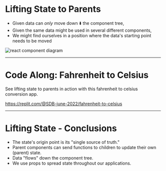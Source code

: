 # Lifting State to Parents

* Given data can *only* move down ⬇️ the component tree,
* Given the same data might be used in several different components,
* We might find ourselves in a position where the data's starting point needs to be moved

![react component diagram](https://reactjs.org/static/9381f09e609723a8bb6e4ba1a7713b46/90cbd/thinking-in-react-components.png)

---

# Code Along: Fahrenheit to Celsius

See lifting state to parents in action with this fahrenheit to celsius conversion app.

https://replit.com/@SDB-june-2022/fahrenheit-to-celsius

---

# Lifting State - Conclusions

* The state's origin point is its "single source of truth."
* Parent components can send functions to children to update their own (parent) state.
* Data "flows" down the component tree.
* We use props to spread state throughout our applications.

